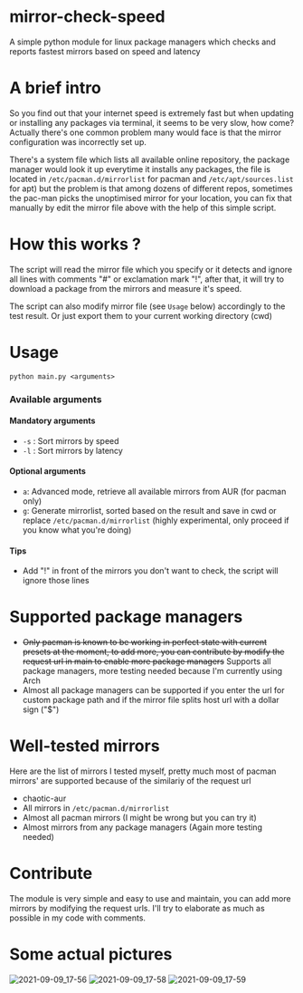 # mirror-check-speed
A simple python module for linux package managers which checks and reports fastest mirrors based on speed and latency
# A brief intro
So you find out that your internet speed is extremely fast but when updating or installing any packages via terminal, it seems to be very slow, how come? 
Actually there's one common problem many would face is that the mirror configuration was incorrectly set up. 

There's a system file which lists all available online repository, the package manager would look it up everytime it installs any packages, the file is located in `/etc/pacman.d/mirrorlist` for pacman and `/etc/apt/sources.list` for apt) but the problem is that among dozens of different repos, sometimes the pac-man picks the unoptimised mirror for your location, you can fix that manually by edit the mirror file above with the help of this simple script.
# How this works ?
The script will read the mirror file which you specify or it detects and ignore all lines with comments "#" or exclamation mark "!", after that, it will try to download a package from the mirrors and measure it's speed.

The script can also modify mirror file (see `Usage` below) accordingly to the test result. Or just export them to your current working directory (cwd)

# Usage 
```
python main.py <arguments>
```
### Available arguments
#### Mandatory arguments
* `-s` : Sort mirrors by speed
* `-l` : Sort mirrors by latency
#### Optional arguments
* `a`: Advanced mode, retrieve all available mirrors from AUR (for pacman only)
* `g`: Generate mirrorlist, sorted based on the result and save in cwd or replace `/etc/pacman.d/mirrorlist` (highly experimental, only proceed if you know what you're doing)
#### Tips
* Add "!" in front of the mirrors you don't want to check, the script will ignore those lines
# Supported package managers
* ~~Only pacman is known to be working in perfect state with current presets at the moment, to add more, you can contribute by modify the request url in main to enable more package managers~~ Supports all package managers, more testing needed because I'm currently using Arch
* Almost all package managers can be supported if you enter the url for custom package path and if the mirror file splits host url with a dollar sign ("$")

# Well-tested mirrors
Here are the list of mirrors I tested myself, pretty much most of pacman mirrors' are supported because of the similariy of the request url
* chaotic-aur
* All mirrors in `/etc/pacman.d/mirrorlist`
* Almost all pacman mirrors (I might be wrong but you can try it)
* Almost mirrors from any package managers (Again more testing needed)

# Contribute
The module is very simple and easy to use and maintain, you can add more mirrors by modifying the request urls. I'll try to elaborate as much as possible in my code with comments.
# Some actual pictures
![2021-09-09_17-56](https://user-images.githubusercontent.com/64572619/132673995-6237ecb9-9c7e-4975-91a2-646161b6859f.png)
![2021-09-09_17-58](https://user-images.githubusercontent.com/64572619/132674093-8b1c9a30-d74c-406e-8ddd-56d531aa7e67.png)
![2021-09-09_17-59](https://user-images.githubusercontent.com/64572619/132674156-621880d8-4d23-4db9-b3b3-9e2867828f22.png)
